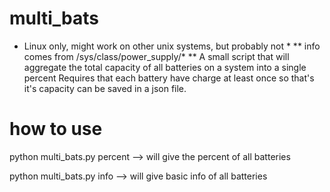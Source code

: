 # multi_bats
* Linux only, might work on other unix systems, but probably not *
** info comes from /sys/class/power_supply/* **
A small script that will aggregate the total capacity of all batteries on a system into a single percent
Requires that each battery have charge at least once so that's it's capacity can be saved in a json file.

# how to use
python multi_bats.py percent --> will give the percent of all batteries

python multi_bats.py info    --> will give basic info of all batteries
